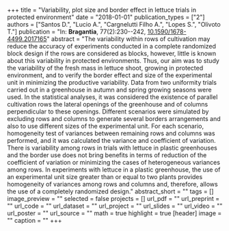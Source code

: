 +++
title = "Variability, plot size and border effect in lettuce trials in protected environment"
date = "2018-01-01"
publication_types = ["2"]
authors = ["Santos D.", "Lucio A.", "Cargnelutti Filho A.", "Lopes S.", "Olivoto T."]
publication = "In: **Bragantia**, 77(2):230--242, [10.1590/1678-4499.2017165](10.1590/1678-4499.2017165)"
abstract = "The variability within rows of cultivation may reduce the accuracy of experiments conducted in a complete randomized block design if the rows are considered as blocks, however, little is known about this variability in protected environments. Thus, our aim was to study the variability of the fresh mass in lettuce shoot, growing in protected environment, and to verify the border effect and size of the experimental unit in minimizing the productive variability. Data from two uniformity trials carried out in a greenhouse in autumn and spring growing seasons were used. In the statistical analyses, it was considered the existence of parallel cultivation rows the lateral openings of the greenhouse and of columns perpendicular to these openings. Different scenarios were simulated by excluding rows and columns to generate several borders arrangements and also to use different sizes of the experimental unit. For each scenario, homogeneity test of variances between remaining rows and columns was performed, and it was calculated the variance and coefficient of variation. There is variability among rows in trials with lettuce in plastic greenhouses and the border use does not bring benefits in terms of reduction of the coefficient of variation or minimizing the cases of heterogeneous variances among rows. In experiments with lettuce in a plastic greenhouse, the use of an experimental unit size greater than or equal to two plants provides homogeneity of variances among rows and columns and, therefore, allows the use of a completely randomized design."
abstract_short = ""
tags = []
image_preview = ""
selected = false
projects = []
url_pdf = ""
url_preprint = ""
url_code = ""
url_dataset = ""
url_project = ""
url_slides = ""
url_video = ""
url_poster = ""
url_source = ""
math = true
highlight = true
[header]
image = ""
caption = ""
+++
